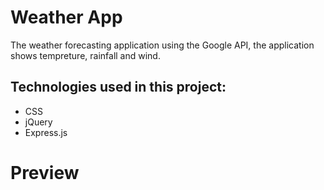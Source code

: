 # Weather App
The weather forecasting application using the Google API, the application shows tempreture, rainfall and wind.

## Technologies used in this project:
* CSS
* jQuery
* Express.js


# Preview

